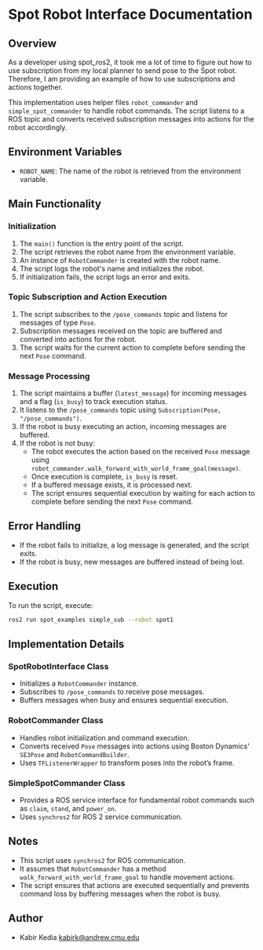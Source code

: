# Spot Robot Interface Documentation

## Overview
As a developer using spot_ros2, it took me a lot of time to figure out how to use subscription from my local planner to send pose to the Spot robot. Therefore, I am providing an example of how to use subscriptions and actions together.

This implementation uses helper files `robot_commander` and `simple_spot_commander` to handle robot commands. The script listens to a ROS topic and converts received subscription messages into actions for the robot accordingly.

## Environment Variables
- `ROBOT_NAME`: The name of the robot is retrieved from the environment variable.

## Main Functionality
### Initialization
1. The `main()` function is the entry point of the script.
2. The script retrieves the robot name from the environment variable.
3. An instance of `RobotCommander` is created with the robot name.
4. The script logs the robot's name and initializes the robot.
5. If initialization fails, the script logs an error and exits.

### Topic Subscription and Action Execution
1. The script subscribes to the `/pose_commands` topic and listens for messages of type `Pose`.
2. Subscription messages received on the topic are buffered and converted into actions for the robot.
3. The script waits for the current action to complete before sending the next `Pose` command.

### Message Processing
1. The script maintains a buffer (`latest_message`) for incoming messages and a flag (`is_busy`) to track execution status.
2. It listens to the `/pose_commands` topic using `Subscription(Pose, "/pose_commands")`.
3. If the robot is busy executing an action, incoming messages are buffered.
4. If the robot is not busy:
   - The robot executes the action based on the received `Pose` message using `robot_commander.walk_forward_with_world_frame_goal(message)`.
   - Once execution is complete, `is_busy` is reset.
   - If a buffered message exists, it is processed next.
   - The script ensures sequential execution by waiting for each action to complete before sending the next `Pose` command.

## Error Handling
- If the robot fails to initialize, a log message is generated, and the script exits.
- If the robot is busy, new messages are buffered instead of being lost.

## Execution
To run the script, execute:
```sh
ros2 run spot_examples simple_sub --robot spot1
```

## Implementation Details
### SpotRobotInterface Class
- Initializes a `RobotCommander` instance.
- Subscribes to `/pose_commands` to receive pose messages.
- Buffers messages when busy and ensures sequential execution.

### RobotCommander Class
- Handles robot initialization and command execution.
- Converts received `Pose` messages into actions using Boston Dynamics' `SE3Pose` and `RobotCommandBuilder`.
- Uses `TFListenerWrapper` to transform poses into the robot’s frame.

### SimpleSpotCommander Class
- Provides a ROS service interface for fundamental robot commands such as `claim`, `stand`, and `power_on`.
- Uses `synchros2` for ROS 2 service communication.

## Notes
- This script uses `synchros2` for ROS communication.
- It assumes that `RobotCommander` has a method `walk_forward_with_world_frame_goal` to handle movement actions.
- The script ensures that actions are executed sequentially and prevents command loss by buffering messages when the robot is busy.

## Author
- Kabir Kedia <kabirk@andrew.cmu.edu>

